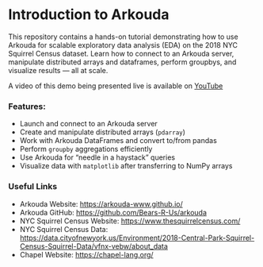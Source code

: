 # Introduction to Arkouda

This repository contains a hands-on tutorial demonstrating how to use Arkouda for scalable exploratory data analysis (EDA) on the 2018 NYC Squirrel Census dataset. Learn how to connect to an Arkouda server, manipulate distributed arrays and dataframes, perform groupbys, and visualize results — all at scale.

A video of this demo being presented live is available on [YouTube](https://youtu.be/4X0LVQ2iTgI)

### Features:

- Launch and connect to an Arkouda server
- Create and manipulate distributed arrays (`pdarray`)
- Work with Arkouda DataFrames and convert to/from pandas
- Perform `groupby` aggregations efficiently
- Use Arkouda for “needle in a haystack” queries
- Visualize data with `matplotlib` after transferring to NumPy arrays

### Useful Links

- Arkouda Website: https://arkouda-www.github.io/
- Arkouda GitHub: https://github.com/Bears-R-Us/arkouda
- NYC Squirrel Census Website: https://www.thesquirrelcensus.com/
- NYC Squirrel Census Data: https://data.cityofnewyork.us/Environment/2018-Central-Park-Squirrel-Census-Squirrel-Data/vfnx-vebw/about_data
- Chapel Website: https://chapel-lang.org/
